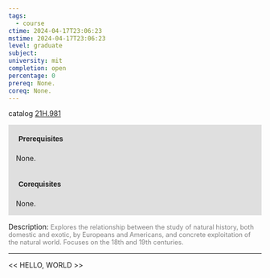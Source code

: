```yaml
---
tags:
  - course
ctime: 2024-04-17T23:06:23
mstime: 2024-04-17T23:06:23
level: graduate
subject: 
university: mit
completion: open
percentage: 0
prereq: None.
coreq: None.
---
```


catalog [21H.981](http://student.mit.edu/catalog/m21Hb.html#21H.981)

<span style="display: block; padding: 15px; background-color: rgb(100, 100, 100, 0.2);"><font id="m_prereq2394_0" style="display: block; font-family: Arial, sans-serif; font-weight: bold; padding: 5px">Prerequisites</font><br><span id="prereq2394_0">None.</span></span>
<span style="display: block; padding: 15px; background-color: rgb(100, 100, 100, 0.2);"><font id="m_coreq2394_0" style="display: block; font-family: Arial, sans-serif; font-weight: bold; padding: 5px">Corequisites</font><br><span id="coreq2394_0">None.</span></span>

<font style="">Description:</font>
<font style="color: grey; font-size: 0.8rem;">Explores the relationship between the study of natural history, both domestic and exotic, by Europeans and Americans, and concrete exploitation of the natural world. Focuses on the 18th and 19th centuries.</font>



---

<< HELLO, WORLD >>
